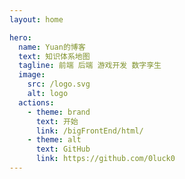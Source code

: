 ```yaml
---
layout: home

hero:
  name: Yuan的博客
  text: 知识体系地图
  tagline: 前端 后端 游戏开发 数字孪生
  image:
    src: /logo.svg
    alt: logo
  actions:
    - theme: brand
      text: 开始
      link: /bigFrontEnd/html/
    - theme: alt
      text: GitHub
      link: https://github.com/0luck0
---
```


<style>
:root {
  --vp-home-hero-name-color: transparent;
  --vp-home-hero-name-background: -webkit-linear-gradient(120deg, #bd34fe 30%, #41d1ff);

  --vp-home-hero-image-background-image: linear-gradient(-45deg, #bd34fe 50%, #47caff 50%);
  --vp-home-hero-image-filter: blur(44px);
}

@media (min-width: 640px) {
  :root {
    --vp-home-hero-image-filter: blur(56px);
  }
}

@media (min-width: 960px) {
  :root {
    --vp-home-hero-image-filter: blur(68px);
  }
}
</style>